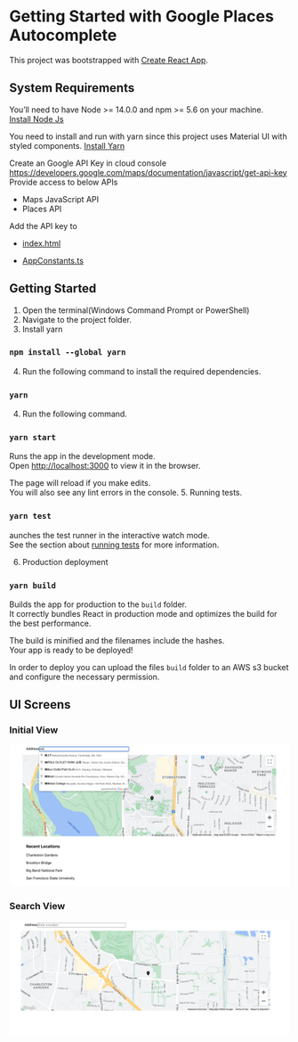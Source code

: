 # Getting Started with Google Places Autocomplete
This project was bootstrapped with [Create React App](https://github.com/facebook/create-react-app).
## System Requirements
You’ll need to have Node >= 14.0.0 and npm >= 5.6 on your machine.\
[Install Node Js](https://nodejs.org/)

You need to install and run with yarn since this project uses Material UI with styled components.
[Install Yarn](https://classic.yarnpkg.com/lang/en/docs/install/)

Create an Google API Key in cloud console 
https://developers.google.com/maps/documentation/javascript/get-api-key
Provide access to below APIs

- Maps JavaScript API
- Places API

Add the API key to 
- [index.html](public/index.html)

- [AppConstants.ts](src/constants/AppConstants.ts)

## Getting Started
1. Open the terminal(Windows Command Prompt or PowerShell)
2. Navigate to the project folder.
3. Install yarn 
### `npm install --global yarn`
4. Run the following command to install the required dependencies.
###  `yarn`
4. Run the following command.
### `yarn start`
Runs the app in the development mode.\
Open [http://localhost:3000](http://localhost:3000) to view it in the browser.

The page will reload if you make edits.\
You will also see any lint errors in the console.
5. Running tests.
### `yarn test`

aunches the test runner in the interactive watch mode.\
See the section about [running tests](https://facebook.github.io/create-react-app/docs/running-tests) for more information.

6. Production deployment
### `yarn build`

Builds the app for production to the `build` folder.\
It correctly bundles React in production mode and optimizes the build for the best performance.

The build is minified and the filenames include the hashes.\
Your app is ready to be deployed!

In order to deploy you can upload the files `build` folder to an AWS s3 bucket and configure the necessary permission.

## UI Screens

### Initial View

![](src/assets/initial.png)

### Search View

![](src/assets/search.png)
